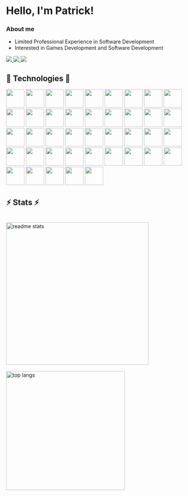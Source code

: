 
# Hello, I'm Patrick!

### About me
- Limited Professional Experience in Software Development
- Interested in Games Development and Software Development

<div> 
  <a href="mailto:pat.lyddon@gmail.com">
    <img src="https://img.shields.io/badge/Gmail-333333?style=for-the-badge&logo=gmail&logoColor=red" />
  </a>
<a href="https://linkedin.com/in/patrikas-lyddon-764b251b2/" target="_blank">
    <img src="https://img.shields.io/badge/LinkedIn-0077B5?style=for-the-badge&logo=linkedin&logoColor=white" target="_blank" />
  </a>
  <a href="" target="_blank">
     <img src="https://img.shields.io/badge/Portfolio-FF5722?style=for-the-badge&logo=todoist&logoColor=white" target="_blank" /> 
  </a>
</div>

<h2>🚀 Technologies 🚀</h2>
<div>
  <img style="width: 50px" src="https://cdn.jsdelivr.net/gh/devicons/devicon/icons/typescript/typescript-original.svg" />
  <img style="width: 50px" src="https://cdn.jsdelivr.net/gh/devicons/devicon/icons/javascript/javascript-original.svg" />
  <img style="width: 50px" src="https://cdn.jsdelivr.net/gh/devicons/devicon/icons/python/python-original.svg" />
  <img style="width: 50px" src="https://cdn.jsdelivr.net/gh/devicons/devicon/icons/c/c-original.svg" />
  <img style="width: 50px" src="https://cdn.jsdelivr.net/gh/devicons/devicon/icons/cplusplus/cplusplus-original.svg" />
  <img style="width: 50px" src="https://cdn.jsdelivr.net/gh/devicons/devicon/icons/csharp/csharp-original.svg" />
  <img style="width: 50px" src="https://cdn.jsdelivr.net/gh/devicons/devicon/icons/rust/rust-plain.svg" />
  <img style="width: 50px" src="https://cdn.jsdelivr.net/gh/devicons/devicon/icons/php/php-original.svg" />        
  <img style="width: 50px" src="https://cdn.jsdelivr.net/gh/devicons/devicon/icons/java/java-original.svg" />
  <img style="width: 50px" src="https://cdn.jsdelivr.net/gh/devicons/devicon/icons/lua/lua-original.svg" />

  <img style="width: 50px" src="https://cdn.jsdelivr.net/gh/devicons/devicon/icons/angularjs/angularjs-plain.svg" />
  <img style="width: 50px" src="https://cdn.jsdelivr.net/gh/devicons/devicon/icons/svelte/svelte-original.svg" />
  <img style="width: 50px" src="https://cdn.jsdelivr.net/gh/devicons/devicon/icons/vuejs/vuejs-original.svg" />
  <img style="width: 50px" src="https://cdn.jsdelivr.net/gh/devicons/devicon/icons/jquery/jquery-original.svg" />
  <img style="width: 50px" src="https://cdn.jsdelivr.net/gh/devicons/devicon/icons/react/react-original.svg" />

  <img style="width: 50px" src="https://cdn.jsdelivr.net/gh/devicons/devicon/icons/bootstrap/bootstrap-original.svg" />
  <img style="width: 50px" src="https://cdn.jsdelivr.net/gh/devicons/devicon/icons/tailwindcss/tailwindcss-plain.svg" />
  
  <img style="width: 50px;" src="https://cdn.jsdelivr.net/gh/devicons/devicon/icons/flutter/flutter-original.svg" />
  <img style="width: 50px" src="https://cdn.jsdelivr.net/gh/devicons/devicon/icons/dart/dart-original.svg" />
  
  <img style="width: 50px" src="https://cdn.jsdelivr.net/gh/devicons/devicon/icons/django/django-plain.svg" />
  <img style="width: 50px" src="https://cdn.jsdelivr.net/gh/devicons/devicon/icons/nestjs/nestjs-plain.svg" />    
  <img style="width: 50px" src="https://cdn.jsdelivr.net/gh/devicons/devicon/icons/flask/flask-original.svg" />
  <img style="width: 50px" src="https://cdn.jsdelivr.net/gh/devicons/devicon/icons/express/express-original-wordmark.svg" />

  <img style="width: 50px" src="https://cdn.jsdelivr.net/gh/devicons/devicon/icons/godot/godot-original.svg" />
  <img style="width: 50px" src="https://cdn.jsdelivr.net/gh/devicons/devicon/icons/unrealengine/unrealengine-original.svg" />

  <img style="width: 50px" src="https://cdn.jsdelivr.net/gh/devicons/devicon/icons/redis/redis-original.svg" />
  <img style="width: 50px;" src="https://cdn.jsdelivr.net/gh/devicons/devicon/icons/sqlite/sqlite-original.svg" />
  <img style="width: 50px;" src="https://cdn.jsdelivr.net/gh/devicons/devicon/icons/mysql/mysql-original.svg" />

  <img style="width: 50px;" src="https://cdn.jsdelivr.net/gh/devicons/devicon/icons/discordjs/discordjs-original.svg" />
  <img style="width: 50px;" src="https://cdn.jsdelivr.net/gh/devicons/devicon/icons/denojs/denojs-original.svg" />
  <img style="width: 50px;" src="https://cdn.jsdelivr.net/gh/devicons/devicon/icons/nodejs/nodejs-original.svg" />
  <img style="width: 50px;" src="https://cdn.jsdelivr.net/gh/devicons/devicon/icons/blender/blender-original.svg" />
  <img style="width: 50px;" src="https://cdn.jsdelivr.net/gh/devicons/devicon/icons/photoshop/photoshop-plain.svg" />
  <img style="width: 50px;" src="https://cdn.jsdelivr.net/gh/devicons/devicon/icons/gimp/gimp-original.svg" />
  <img style="width: 50px;" src="https://cdn.jsdelivr.net/gh/devicons/devicon/icons/inkscape/inkscape-original.svg" />
  <img style="width: 50px;" src="https://cdn.jsdelivr.net/gh/devicons/devicon/icons/docker/docker-original.svg" />
  <img style="width: 50px;" src="https://cdn.jsdelivr.net/gh/devicons/devicon/icons/linux/linux-original.svg" />
  <img style="width: 50px;" src="https://cdn.jsdelivr.net/gh/devicons/devicon/icons/debian/debian-original.svg" />
  <img style="width: 50px;" src="https://cdn.jsdelivr.net/gh/devicons/devicon/icons/ubuntu/ubuntu-plain.svg" />
  <img style="width: 50px;" src="https://cdn.jsdelivr.net/gh/devicons/devicon/icons/tensorflow/tensorflow-original.svg" />
  <img style="width: 50px;" src="https://cdn.jsdelivr.net/gh/devicons/devicon/icons/bash/bash-original.svg" />
</div>

<h2>⚡ Stats ⚡</h2>
<br>
<div>
  <img width=390 src="https://github-readme-stats-salesp07.vercel.app/api?username=arestinum&count_private=true&show_icons=true&theme=react&rank_icon=github&border_radius=10" alt="readme stats" />
  <br/><br/>
  <img width=325 align="center" src="https://github-readme-stats-salesp07.vercel.app/api/top-langs/?username=arestinum&hide=HTML&langs_count=8&layout=compact&theme=react&border_radius=10&size_weight=0.5&count_weight=0.5&exclude_repo=github-readme-stats" alt="top langs" />
</div>
<!--
**TakenALiking/TakenALiking** is a ✨ _special_ ✨ repository because its `README.md` (this file) appears on your GitHub profile.

Here are some ideas to get you started:

- 🔭 I’m currently working on ...
- 🌱 I’m currently learning ...
- 👯 I’m looking to collaborate on ...
- 🤔 I’m looking for help with ...
- 💬 Ask me about ...
- 📫 How to reach me: ...
- 😄 Pronouns: ...
- ⚡ Fun fact: ...
-->
